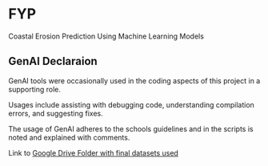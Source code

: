 # FYP
Coastal Erosion Prediction Using Machine Learning Models

## GenAI Declaraion

GenAI tools were occasionally used in the coding aspects of this project in a supporting role.

Usages include assisting with debugging code, understanding compilation errors, and suggesting fixes.

The usage of GenAI adheres to the schools guidelines and in the scripts is noted and explained with comments.

Link to [Google Drive Folder with final datasets used](https://drive.google.com/drive/folders/1dbL_2vaDqE9NSWKTkKF1RFq6yZEz4C6-?usp=sharing)
